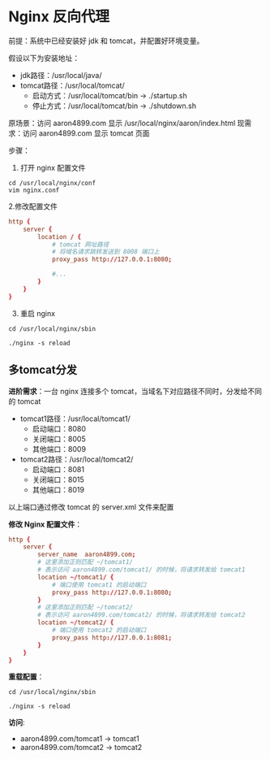 # Nginx 反向代理

前提：系统中已经安装好 jdk 和 tomcat，并配置好环境变量。

假设以下为安装地址：
- jdk路径：/usr/local/java/
- tomcat路径：/usr/local/tomcat/
    - 启动方式：/usr/local/tomcat/bin -> ./startup.sh
    - 停止方式：/usr/local/tomcat/bin -> ./shutdown.sh

原场景：访问 aaron4899.com 显示 /usr/local/nginx/aaron/index.html
现需求：访问 aaron4899.com 显示 tomcat 页面

步骤：

1. 打开 nginx 配置文件

```shell
cd /usr/local/nginx/conf
vim nginx.conf
```

2.修改配置文件

```conf
http {
    server {
        location / {
            # tomcat 网址路径
            # 将域名请求跳转发送到 8008 端口上
            proxy_pass http://127.0.0.1:8080;

            #...
        }
    }
}
```

3. 重启 nginx

```shell
cd /usr/local/nginx/sbin

./nginx -s reload
```

## 多tomcat分发

**进阶需求**：一台 nginx 连接多个 tomcat，当域名下对应路径不同时，分发给不同的 tomcat


- tomcat1路径：/usr/local/tomcat1/
    - 启动端口：8080
    - 关闭端口：8005
    - 其他端口：8009
- tomcat2路径：/usr/local/tomcat2/
    - 启动端口：8081
    - 关闭端口：8015
    - 其他端口：8019

以上端口通过修改 tomcat 的 server.xml 文件来配置

**修改 Nginx 配置文件**：

```conf
http {
    server {
        server_name  aaron4899.com;
        # 这里添加正则匹配 ~/tomcat1/
        # 表示访问 aaron4899.com/tomcat1/ 的时候，将请求转发给 tomcat1
        location ~/tomcat1/ {
            # 端口使用 tomcat1 的启动端口
            proxy_pass http://127.0.0.1:8080;
        }
        # 这里添加正则匹配 ~/tomcat2/
        # 表示访问 aaron4899.com/tomcat2/ 的时候，将请求转发给 tomcat2
        location ~/tomcat2/ {
            # 端口使用 tomcat2 的启动端口
            proxy_pass http://127.0.0.1:8081;
        }
    }
}
```

**重载配置**：

```shell
cd /usr/local/nginx/sbin

./nginx -s reload
```

**访问**:
- aaron4899.com/tomcat1 -> tomcat1
- aaron4899.com/tomcat2 -> tomcat2